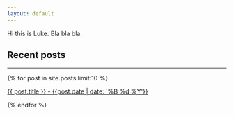 ```yaml
---
layout: default
---
```


Hi this is Luke. Bla bla bla.

## Recent posts
<hr />

{% for post in site.posts limit:10 %}
 <p><a href="{{ post.url }}">{{ post.title }} - {{post.date | date: '%B %d %Y'}}</a></p>
{% endfor %}
